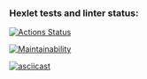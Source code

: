### Hexlet tests and linter status:
[![Actions Status](https://github.com/MrShimson/php-project-45/workflows/hexlet-check/badge.svg)](https://github.com/MrShimson/php-project-45/actions)

[![Maintainability](https://api.codeclimate.com/v1/badges/bbe2f4c702fe5e3fe09d/maintainability)](https://codeclimate.com/github/MrShimson/php-project-45/maintainability)

[![asciicast](https://asciinema.org/a/580211.svg)](https://asciinema.org/a/580211)